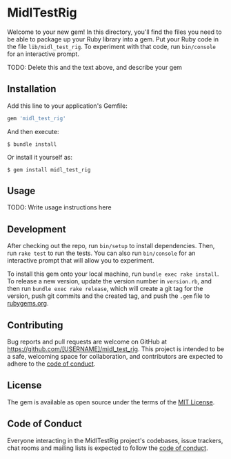 # MidlTestRig

Welcome to your new gem! In this directory, you'll find the files you need to be able to package up your Ruby library into a gem. Put your Ruby code in the file `lib/midl_test_rig`. To experiment with that code, run `bin/console` for an interactive prompt.

TODO: Delete this and the text above, and describe your gem

## Installation

Add this line to your application's Gemfile:

```ruby
gem 'midl_test_rig'
```

And then execute:

    $ bundle install

Or install it yourself as:

    $ gem install midl_test_rig

## Usage

TODO: Write usage instructions here

## Development

After checking out the repo, run `bin/setup` to install dependencies. Then, run `rake test` to run the tests. You can also run `bin/console` for an interactive prompt that will allow you to experiment.

To install this gem onto your local machine, run `bundle exec rake install`. To release a new version, update the version number in `version.rb`, and then run `bundle exec rake release`, which will create a git tag for the version, push git commits and the created tag, and push the `.gem` file to [rubygems.org](https://rubygems.org).

## Contributing

Bug reports and pull requests are welcome on GitHub at https://github.com/[USERNAME]/midl_test_rig. This project is intended to be a safe, welcoming space for collaboration, and contributors are expected to adhere to the [code of conduct](https://github.com/[USERNAME]/midl_test_rig/blob/main/CODE_OF_CONDUCT.md).

## License

The gem is available as open source under the terms of the [MIT License](https://opensource.org/licenses/MIT).

## Code of Conduct

Everyone interacting in the MidlTestRig project's codebases, issue trackers, chat rooms and mailing lists is expected to follow the [code of conduct](https://github.com/[USERNAME]/midl_test_rig/blob/main/CODE_OF_CONDUCT.md).
